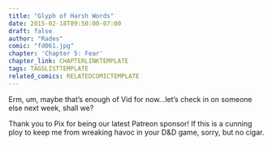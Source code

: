 ```yaml
---
title: "Glyph of Harsh Words"
date: 2015-02-18T09:50:00-07:00
draft: false
author: "Rades"
comic: "fd061.jpg"
chapter: 'Chapter 5: Fear'
chapter_link: CHAPTERLINKTEMPLATE
tags: TAGSLISTTEMPLATE
related_comics: RELATEDCOMICTEMPLATE
---
```


Erm, um, maybe that’s enough of Vid for now…let’s check in on someone else next week, shall we?


Thank you to Pix for being our latest Patreon sponsor! If this is a cunning ploy to keep me from wreaking havoc in your D&amp;D game, sorry, but no cigar.

